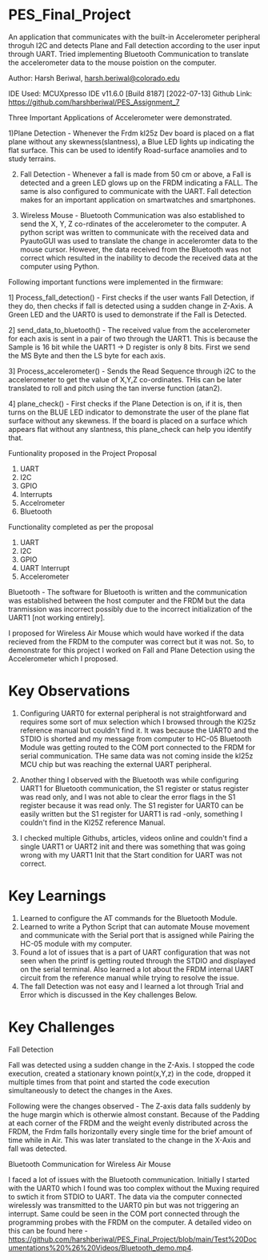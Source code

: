 # PES_Final_Project

An application that communicates with the built-in Accelerometer peripheral throguh I2C and detects Plane and Fall detection according to the user input through UART. Tried implementing Bluetooth Communication to translate the accelerometer data to the mouse poistion on the computer. 

Author: Harsh Beriwal, harsh.beriwal@colorado.edu

IDE Used: MCUXpresso IDE v11.6.0 [Build 8187] [2022-07-13] Github Link: https://github.com/harshberiwal/PES_Assignment_7

Three Important Applications of Accelerometer were demonstrated. 

1)Plane Detection - Whenever the Frdm kl25z Dev board is placed on a flat plane without any skewness(slantness), a Blue LED lights up indicating the flat surface. This can be used to identify Road-surface anamolies and to study terrains. 

2) Fall Detection - Whenever a fall is made from 50 cm or above, a Fall is detected and a green LED glows up on the FRDM indicating a FALL. The same is also configured to communicate with the UART. Fall detection makes for an important application on smartwatches and smartphones. 

3) Wireless Mouse - Bluetooth Communication was also established to send the X, Y, Z co-rdinates of the accelerometer to the computer. A python script was written to communicate with the received data and PyautoGUI was used to translate the change in acceleromter data to the mouse cursor. However, the data received from the Bluetooth was not correct which resulted in the inability to decode the received data at the computer using Python. 

Following important functions were implemented in the firmware: 

1] Process_fall_detection() - First checks if the user wants Fall Detection, if they do, then checks if fall is detected using a sudden change in Z-Axis. A Green LED and the UART0 is used to demonstrate if the Fall is Detected. 

2] send_data_to_bluetooth() - The received value from the accelerometer for each axis is sent in a pair of two through the UART1. This is because the Sample is 16 bit while the UART1 -> D register is only 8 bits. First we send the MS Byte and then the LS byte for each axis. 

3] Process_accelerometer() - Sends the Read Sequence through i2C to the accelerometer to get the value of X,Y,Z co-ordinates. THis can be later translated to roll
and pitch using the tan inverse function (atan2). 

4] plane_check() - First checks if the Plane Detection is on, if it is, then turns on the BLUE LED indicator to demonstrate the user of the plane flat surface without any skewness. If the board is placed on a surface which appears flat without any slantness, this plane_check can help you identify that. 

Funtionality proposed in the Project Proposal 
1) UART
2) I2C
3) GPIO 
4) Interrupts 
5) Accelrometer 
6) Bluetooth 

Functionality completed as per the proposal 
1) UART
2) I2C
3) GPIO
4) UART Interrupt 
5) Accelerometer

Bluetooth - The software for Bluetooth is written and the communication was established between the host computer and the FRDM but the data tranmission was incorrect possibly due to the incorrect initialization of the UART1 [not working entirely]. 

I proposed for Wireless Air Mouse which would have worked if the data recieved from the FRDM to the computer was correct but it was not. So, to demonstrate for this project I worked on Fall and Plane Detection using the Accelerometer which I proposed. 

# Key Observations #

1) Configuring UART0 for external peripheral is not straightforward and requires some sort of mux selection which I browsed through the Kl25z reference manual but couldn't find it. It was because the UART0 and the STDIO is shorted and my message from computer to HC-05 Bluetooth Module was getting routed to the COM port connected to the FRDM for serial communication. THe same data was not coming inside the kl25z MCU chip but was reaching the external UART peripheral. 
 
2) Another thing I observed with the Bluetooth was while configuring UART1 for Bluetooth communication, the S1 register or status register was read only, and I was not able to clear the error flags in the S1 register because it was read only. The S1 register for UART0 can be easily written but the S1 register for UART1 is rad -only, something I couldn't find in the Kl25Z reference Manual. 

3) I checked multiple Githubs, articles, videos  online and couldn't find a single UART1 or UART2 init and there was something that was going wrong with my UART1 Init that the Start condition for UART was not correct. 

# Key Learnings #

1) Learned to configure the AT commands for the Bluetooth Module. 
2) Learned to write a Python Script that can automate Mouse movement and communicate with the Serial port that is assigned while Pairing the HC-05 module with my computer.
3) Found a lot of issues that is a part of UART configuration that was not seen when the printf is getting routed through the STDIO and displayed on the serial terminal. Also learned a lot about the FRDM internal UART circuit from the reference manual while trying to resolve the issue. 
4) The fall Detection was not easy and I learned a lot through Trial and Error which is discussed in the Key challenges Below.  

# Key Challenges #

Fall Detection

Fall was detected using a sudden change in the Z-Axis. I stopped the code execution, created a stationary known point(x,Y,z) in the code, dropped it multiple times from that point and started the code execution simultaneously to detect the changes in the Axes. 

Following were the changes observed - The Z-axis data falls suddenly by the huge margin which is otherwie almost constant. Because of the Padding at each corner of the FRDM and the weight evenly distributed across the FRDM, the Frdm falls horizontally every single time for the brief amount of time while in Air. This was later translated to the change in the X-Axis and fall was detected.

Bluetooth Communication for Wireless Air Mouse

I faced a lot of issues with the Bluetooth communication. Initially I started with the UART0 which I found was too complex without the Muxing required to swtich it from STDIO to UART. The data via the computer connected wirelessly was transmitted to the UART0 pin but was not triggering an interrupt. Same could be seen in the COM port connected through the programming probes with the FRDM on the computer. A detailed video on this can be found here - https://github.com/harshberiwal/PES_Final_Project/blob/main/Test%20Documentations%20%26%20Videos/Bluetooth_demo.mp4. 
